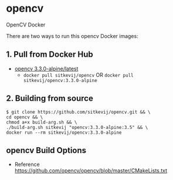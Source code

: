 # opencv
OpenCV Docker

There are two ways to run this opencv Docker images:

## 1. Pull from Docker Hub

- [opencv 3.3.0-alpine/latest](https://github.com/sitkevij/opencv/tree/master/3.3.0-alpine)
  - `docker pull sitkevij/opencv` OR `docker pull sitkevij/opencv:3.3.0-alpine`

## 2. Building from source
```
$ git clone https://github.com/sitkevij/opencv.git && \
cd opencv && \
chmod a+x build-arg.sh && \
./build-arg.sh sitkevij "opencv:3.3.0-alpine:3.5" && \
docker run --rm sitkevij/opencv:3.3.0-alpine
```

## opencv Build Options

- Reference https://github.com/opencv/opencv/blob/master/CMakeLists.txt
